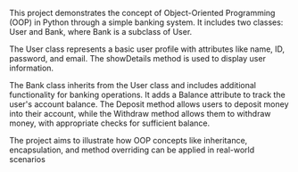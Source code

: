 
This project demonstrates the concept of Object-Oriented Programming (OOP) in Python through a simple banking system. It includes two classes: User and Bank, where Bank is a subclass of User.

The User class represents a basic user profile with attributes like name, ID, password, and email. The showDetails method is used to display user information.

The Bank class inherits from the User class and includes additional functionality for banking operations. It adds a Balance attribute to track the user's account balance. The Deposit method allows users to deposit money into their account, while the Withdraw method allows them to withdraw money, with appropriate checks for sufficient balance.

The project aims to illustrate how OOP concepts like inheritance, encapsulation, and method overriding can be applied in real-world scenarios